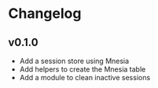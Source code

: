# Changelog

## v0.1.0

* Add a session store using Mnesia
* Add helpers to create the Mnesia table
* Add a module to clean inactive sessions
